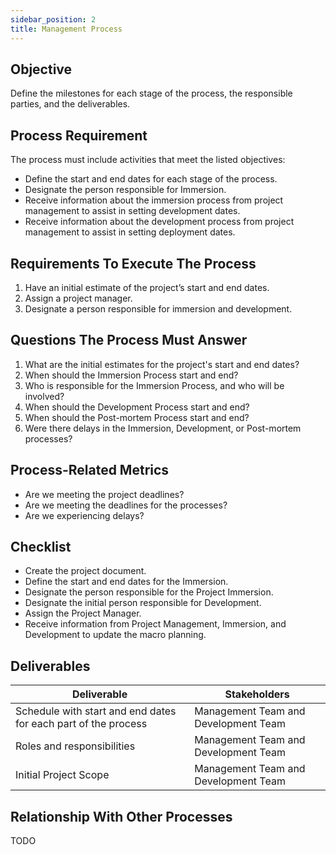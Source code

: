 ```yaml
---
sidebar_position: 2
title: Management Process
---
```


## Objective
Define the milestones for each stage of the process, the responsible parties, and the deliverables.

## Process Requirement
The process must include activities that meet the listed objectives:
- Define the start and end dates for each stage of the process.
- Designate the person responsible for Immersion.
- Receive information about the immersion process from project management to assist in setting development dates.
- Receive information about the development process from project management to assist in setting deployment dates.

## Requirements To Execute The Process
1. Have an initial estimate of the project’s start and end dates.
2. Assign a project manager.
3. Designate a person responsible for immersion and development.

## Questions The Process Must Answer
1. What are the initial estimates for the project's start and end dates?
2. When should the Immersion Process start and end?
3. Who is responsible for the Immersion Process, and who will be involved?
4. When should the Development Process start and end?
5. When should the Post-mortem Process start and end?
6. Were there delays in the Immersion, Development, or Post-mortem processes?

## Process-Related Metrics
- Are we meeting the project deadlines?
- Are we meeting the deadlines for the processes?
- Are we experiencing delays?

## Checklist
- Create the project document.
- Define the start and end dates for the Immersion.
- Designate the person responsible for the Project Immersion.
- Designate the initial person responsible for Development.
- Assign the Project Manager.
- Receive information from Project Management, Immersion, and Development to update the macro planning.

## Deliverables

| **Deliverable** | **Stakeholders** |
| --- | --- |
| Schedule with start and end dates for each part of the process | Management Team and Development Team |
| Roles and responsibilities | Management Team and Development Team |
| Initial Project Scope | Management Team and Development Team |

## Relationship With Other Processes

TODO
